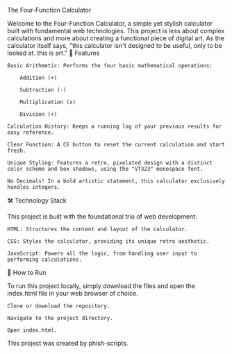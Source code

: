 The Four-Function Calculator

Welcome to the Four-Function Calculator, a simple yet stylish calculator built with fundamental web technologies. This project is less about complex calculations and more about creating a functional piece of digital art. As the calculator itself says, "this calculator isn't designed to be useful, only to be looked at. this is art."
🎨 Features

    Basic Arithmetic: Performs the four basic mathematical operations:

        Addition (+)

        Subtraction (-)

        Multiplication (x)

        Division (÷)

    Calculation History: Keeps a running log of your previous results for easy reference.

    Clear Function: A CE button to reset the current calculation and start fresh.

    Unique Styling: Features a retro, pixelated design with a distinct color scheme and box shadows, using the "VT323" monospace font.

    No Decimals! In a bold artistic statement, this calculator exclusively handles integers.

🛠️ Technology Stack

This project is built with the foundational trio of web development:

    HTML: Structures the content and layout of the calculator.

    CSS: Styles the calculator, providing its unique retro aesthetic.

    JavaScript: Powers all the logic, from handling user input to performing calculations.

🚀 How to Run

To run this project locally, simply download the files and open the index.html file in your web browser of choice.

    Clone or download the repository.

    Navigate to the project directory.

    Open index.html.



This project was created by phish-scripts.

